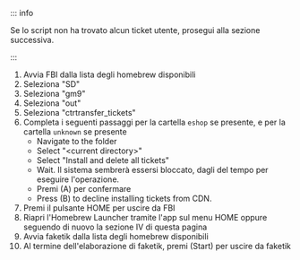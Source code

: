 ::: info

Se lo script non ha trovato alcun ticket utente, prosegui alla sezione successiva.

:::

1. Avvia FBI dalla lista degli homebrew disponibili
2. Seleziona "SD"
3. Seleziona "gm9"
4. Seleziona "out"
5. Seleziona "ctrtransfer_tickets"
6. Completa i seguenti passaggi per la cartella `eshop` se presente, e per la cartella `unknown` se presente
   - Navigate to the folder
   - Select "\<current directory>"
   - Select "Install and delete all tickets"
   - Wait. Il sistema sembrerà essersi bloccato, dagli del tempo per eseguire l'operazione.
   - Premi (A) per confermare
   - Press (B) to decline installing tickets from CDN.
7. Premi il pulsante HOME per uscire da FBI
8. Riapri l'Homebrew Launcher tramite l'app sul menu HOME oppure seguendo di nuovo la sezione IV di questa pagina
9. Avvia faketik dalla lista degli homebrew disponibili
10. Al termine dell'elaborazione di faketik, premi (Start) per uscire da faketik
